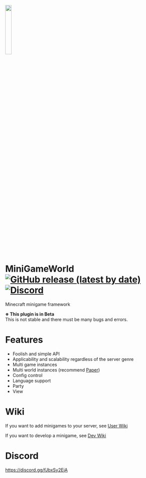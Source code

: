 
[<img src="https://user-images.githubusercontent.com/61288262/183587918-374329ff-18d2-4c0b-84bd-11f7847c673d.png" width="20%"></img>](https://github.com/MiniGameWorlds)


# MiniGameWorld [![GitHub release (latest by date)](https://img.shields.io/github/v/release/MiniGameWorlds/MiniGameWorld?style=for-the-badge)](https://github.com/MiniGameWorlds/MiniGameWorld/releases) [![Discord](https://dcbadge.vercel.app/api/server/fJbxSy2EjA)](https://discord.gg/fJbxSy2EjA)
Minecraft minigame framework  

**※ This plugin is in Beta**  
This is not stable and there must be many bugs and errors.



# Features
- Foolish and simple API
- Applicability and scalability regardless of the server genre
- Multi game instances
- Multi world instances (recommend [Paper](https://papermc.io/))
- Config control
- Language support
- Party
- View



# Wiki
If you want to add minigames to your server, see [User Wiki](resources/userWiki/Home.md)

If you want to develop a minigame, see [Dev Wiki](resources/devWiki/Home.md)



# Discord
https://discord.gg/fJbxSy2EjA